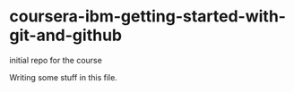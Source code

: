 # coursera-ibm-getting-started-with-git-and-github
initial repo for the course

Writing some stuff in this file.
